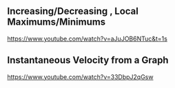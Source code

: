 ## Increasing/Decreasing , Local Maximums/Minimums

https://www.youtube.com/watch?v=aJuJOB6NTuc&t=1s

## Instantaneous Velocity from a Graph

https://www.youtube.com/watch?v=33DbpJ2qGsw






